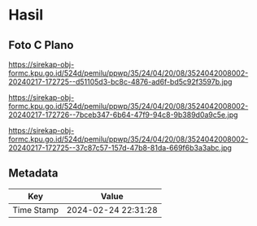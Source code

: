 # Hasil

## Foto C Plano

https://sirekap-obj-formc.kpu.go.id/524d/pemilu/ppwp/35/24/04/20/08/3524042008002-20240217-172725--d51105d3-bc8c-4876-ad6f-bd5c92f3597b.jpg

https://sirekap-obj-formc.kpu.go.id/524d/pemilu/ppwp/35/24/04/20/08/3524042008002-20240217-172726--7bceb347-6b64-47f9-94c8-9b389d0a9c5e.jpg

https://sirekap-obj-formc.kpu.go.id/524d/pemilu/ppwp/35/24/04/20/08/3524042008002-20240217-172725--37c87c57-157d-47b8-81da-669f6b3a3abc.jpg


## Metadata

| Key        | Value               |
| ---------- | ------------------- |
| Time Stamp | 2024-02-24 22:31:28 |




